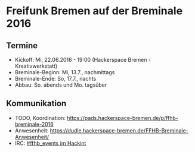 # Freifunk Bremen auf der Breminale 2016

## Termine
* Kickoff: Mi, 22.06.2016 - 19:00 (Hackerspace Bremen - Kreativwerkstatt)
* Breminale-Beginn: Mi, 13.7., nachmittags
* Breminale-Ende: So, 17.7., nachts
* Abbau: So. abends und Mo. tagsüber

## Kommunikation
* TODO, Koordination: https://pads.hackerspace-bremen.de/p/ffhb-breminale-2016
* Anwesenheit: https://dudle.hackerspace-bremen.de/FFHB-Breminale-Anwesenheit/
* IRC: [#ffhb_events im Hackint](irc://irc.hackint.org/ffhb)

